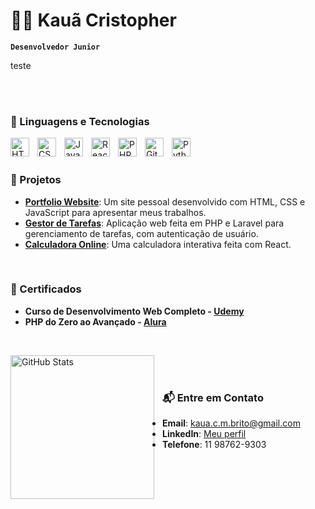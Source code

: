 # 👨‍💻 Kauã Cristopher

**`Desenvolvedor Junior`**

teste

<br>



<br>

### 🤖 Linguagens e Tecnologias

<img 
    align="left" 
    alt="HTML"
    title="HTML" 
    width="30px" 
    style="padding-right: 10px;" 
    src="https://cdn.jsdelivr.net/gh/devicons/devicon@latest/icons/html5/html5-original.svg" 
/>
<img 
    align="left" 
    alt="CSS" 
    title="CSS"
    width="30px" 
    style="padding-right: 10px;" 
    src="https://cdn.jsdelivr.net/gh/devicons/devicon@latest/icons/css3/css3-original.svg" 
/>
<img 
    align="left" 
    alt="JavaScript" 
    title="JavaScript"
    width="30px" 
    style="padding-right: 10px;" 
    src="https://cdn.jsdelivr.net/gh/devicons/devicon@latest/icons/javascript/javascript-original.svg" 
/>

<img 
    align="left" 
    alt="React"
    title="React" 
    width="30px" 
    style="padding-right: 10px;" 
    src="https://cdn.jsdelivr.net/gh/devicons/devicon@latest/icons/react/react-original.svg" 
/>
 
<img 
    align="left" 
    alt="PHP" 
    title="PHP"
    width="30px" 
    style="padding-right: 10px;" 
    src="https://cdn.jsdelivr.net/gh/devicons/devicon@latest/icons/php/php-original.svg" 
/>

<img 
    align="left" 
    alt="Git" 
    title="Git"
    width="30px" 
    style="padding-right: 10px;" 
    src="https://cdn.jsdelivr.net/gh/devicons/devicon@latest/icons/git/git-original.svg" 
/>
<img 
    align="left" 
    alt="Python" 
    title="Python"
    width="30px" 
    style="padding-right: 10px;" 
    src="https://cdn.jsdelivr.net/gh/devicons/devicon@latest/icons/python/python-original.svg" 
/>
<br>
<br>

### 🚀 Projetos  

- **[Portfolio Website](#)**: Um site pessoal desenvolvido com HTML, CSS e JavaScript para apresentar meus trabalhos.  
- **[Gestor de Tarefas](#)**: Aplicação web feita em PHP e Laravel para gerenciamento de tarefas, com autenticação de usuário.  
- **[Calculadora Online](#)**: Uma calculadora interativa feita com React.  

<br>

### 📜 Certificados  

- **Curso de Desenvolvimento Web Completo - [Udemy](https://www.udemy.com/)**  
- **PHP do Zero ao Avançado - [Alura](https://www.alura.com.br/)**  



<br>

<img 
    align="left" 
    alt="GitHub Stats" 
    height="230" 
    style="padding-right: 10px;" 
    src="https://github-readme-stats.vercel.app/api?username=KauaCristopher&show_icons=true&theme=radical&include_all_commits=true&locale=pt-br" 
/>
<br>
<br>

### 📬 Entre em Contato  

- **Email**: [kaua.c.m.brito@gmail.com](mailto:kaua.c.m.brito@gmail.com)
- **LinkedIn**: [Meu perfil](www.linkedin.com/in/kauã-cristopher-24)
- **Telefone**: 11 98762-9303  
